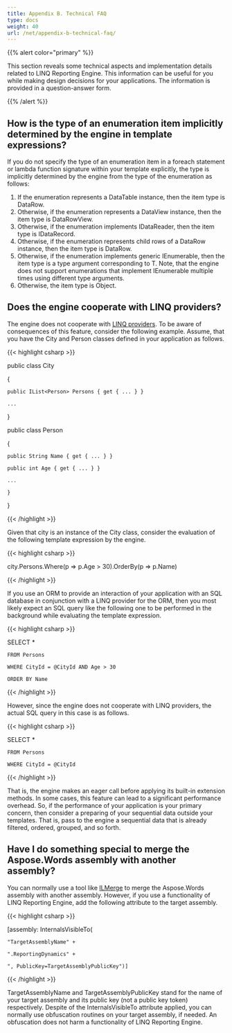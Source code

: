```yaml
---
title: Appendix B. Technical FAQ
type: docs
weight: 40
url: /net/appendix-b-technical-faq/
---
```


{{% alert color="primary" %}} 

This section reveals some technical aspects and implementation details related to LINQ Reporting Engine. This information can be useful for you while making design decisions for your applications. The information is provided in a question-answer form.

{{% /alert %}} 
## **How is the type of an enumeration item implicitly determined by the engine in template expressions?**
If you do not specify the type of an enumeration item in a foreach statement or lambda function signature within your template explicitly, the type is implicitly determined by the engine from the type of the enumeration as follows:

1. If the enumeration represents a DataTable instance, then the item type is DataRow.
1. Otherwise, if the enumeration represents a DataView instance, then the item type is DataRowView.
1. Otherwise, if the enumeration implements IDataReader, then the item type is IDataRecord.
1. Otherwise, if the enumeration represents child rows of a DataRow instance, then the item type is DataRow.
1. Otherwise, if the enumeration implements generic IEnumerable<T>, then the item type is a type argument corresponding to T. Note, that the engine does not support enumerations that implement IEnumerable<T> multiple times using different type arguments.
1. Otherwise, the item type is Object.
## **Does the engine cooperate with LINQ providers?**
The engine does not cooperate with [LINQ providers](http://msdn.microsoft.com/en-us/library/vstudio/bb882640\(v=vs.110\).aspx). To be aware of consequences of this feature, consider the following example. Assume, that you have the City and Person classes defined in your application as follows.

{{< highlight csharp >}}

 public class City

{

    public IList<Person> Persons { get { ... } }

    ...

}

public class Person

{

    public String Name { get { ... } }

    public int Age { get { ... } }

    ...

    }

}

{{< /highlight >}}

Given that city is an instance of the City class, consider the evaluation of the following template expression by the engine.

{{< highlight csharp >}}

 city.Persons.Where(p => p.Age > 30).OrderBy(p => p.Name)

{{< /highlight >}}

If you use an ORM to provide an interaction of your application with an SQL database in conjunction with a LINQ provider for the ORM, then you most likely expect an SQL query like the following one to be performed in the background while evaluating the template expression.

{{< highlight csharp >}}

 SELECT *

    FROM Persons

    WHERE CityId = @CityId AND Age > 30

    ORDER BY Name

{{< /highlight >}}

However, since the engine does not cooperate with LINQ providers, the actual SQL query in this case is as follows.

{{< highlight csharp >}}

 SELECT *

    FROM Persons

    WHERE CityId = @CityId

{{< /highlight >}}

That is, the engine makes an eager call before applying its built-in extension methods. In some cases, this feature can lead to a significant performance overhead. So, if the performance of your application is your primary concern, then consider a preparing of your sequential data outside your templates. That is, pass to the engine a sequential data that is already filtered, ordered, grouped, and so forth.
## **Have I do something special to merge the Aspose.Words assembly with another assembly?**
You can normally use a tool like [ILMerge](http://research.microsoft.com/en-us/people/mbarnett/ilmerge.aspx) to merge the Aspose.Words assembly with another assembly. However, if you use a functionality of LINQ Reporting Engine, add the following attribute to the target assembly.

{{< highlight csharp >}}

 [assembly: InternalsVisibleTo(

    "TargetAssemblyName" +

    ".ReportingDynamics" +

    ", PublicKey=TargetAssemblyPublicKey")]

{{< /highlight >}}

TargetAssemblyName and TargetAssemblyPublicKey stand for the name of your target assembly and its public key (not a public key token) respectively. Despite of the InternalsVisibleTo attribute applied, you can normally use obfuscation routines on your target assembly, if needed. An obfuscation does not harm a functionality of LINQ Reporting Engine.
